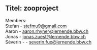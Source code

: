 Titel:    zooproject
----------------------------------------------
Members: <br />
          Stefan - stefmu9@gmail.com <br />
          Aaron - aaron.rhyner@lernende.bbw.ch <br />
          Jonas - jonas.zuest@lernende.bbw.ch <br />
          Séverin -  - severin.fux@lernende.bbw.ch <br />
